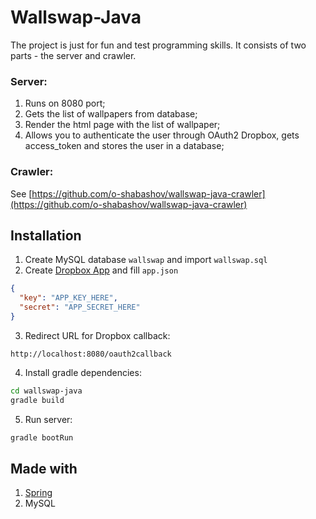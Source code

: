 # Wallswap-Java

The project is just for fun and test programming skills. It consists of two parts - the server and crawler.

### Server:
1. Runs on 8080 port;
2. Gets the list of wallpapers from database;
3. Render the html page with the list of wallpaper;
4. Allows you to authenticate the user through OAuth2 Dropbox, gets access_token and stores the user in a database;

### Crawler:
See [https://github.com/o-shabashov/wallswap-java-crawler](https://github.com/o-shabashov/wallswap-java-crawler)

## Installation
1. Create MySQL database `wallswap` and import `wallswap.sql`
2. Create [Dropbox App](https://www.dropbox.com/developers/apps/create) and fill `app.json`
```json
{
  "key": "APP_KEY_HERE",
  "secret": "APP_SECRET_HERE"
}
```

3. Redirect URL for Dropbox callback:
```
http://localhost:8080/oauth2callback
```

4. Install gradle dependencies:
```bash
cd wallswap-java
gradle build
```

5. Run server:
```bash
gradle bootRun
```

## Made with
1. [Spring](https://spring.io/)
2. MySQL
